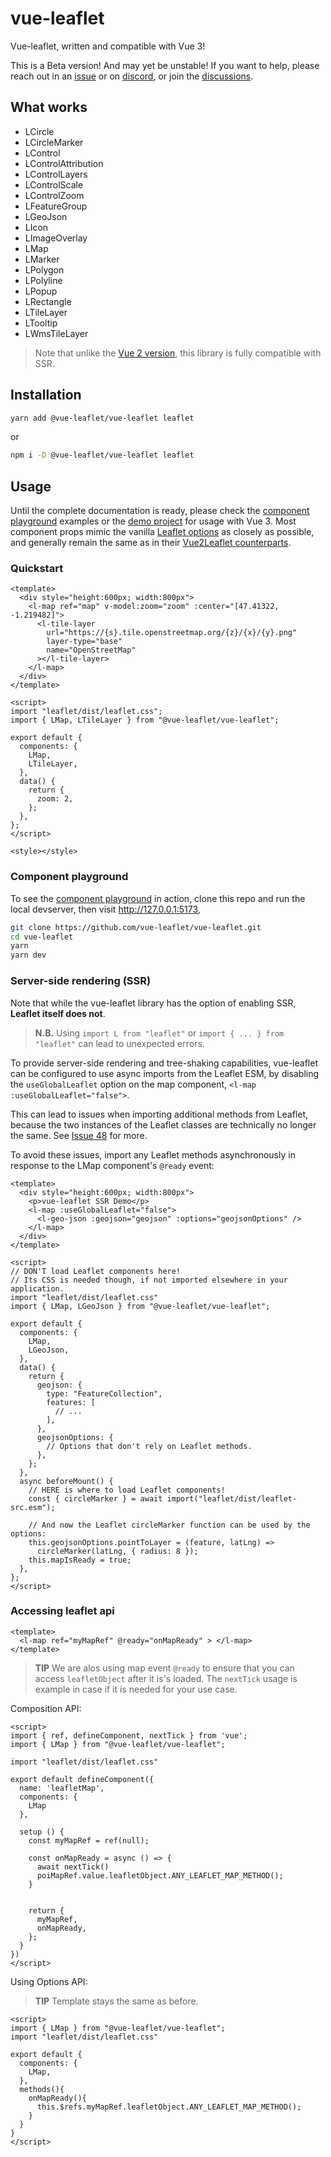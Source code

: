 # vue-leaflet

Vue-leaflet, written and compatible with Vue 3!

This is a Beta version! And may yet be unstable! If you want to help, please reach out in an
[issue](https://github.com/vue-leaflet/vue-leaflet/issues) or on [discord](https://discord.gg/uVZAfUf),
or join the [discussions](https://github.com/vue-leaflet/vue-leaflet/discussions).

## What works

- LCircle
- LCircleMarker
- LControl
- LControlAttribution
- LControlLayers
- LControlScale
- LControlZoom
- LFeatureGroup
- LGeoJson
- LIcon
- LImageOverlay
- LMap
- LMarker
- LPolygon
- LPolyline
- LPopup
- LRectangle
- LTileLayer
- LTooltip
- LWmsTileLayer

> Note that unlike the [Vue 2 version](https://github.com/vue-leaflet/Vue2Leaflet), this library is fully compatible with SSR.

## Installation

```bash
yarn add @vue-leaflet/vue-leaflet leaflet
```

or

```bash
npm i -D @vue-leaflet/vue-leaflet leaflet
```

## Usage

Until the complete documentation is ready, please check the
[component playground](https://github.com/vue-leaflet/vue-leaflet/tree/master/src/playground/views) examples or the
[demo project](https://github.com/vue-leaflet/vue3-demo-project/blob/master/src/App.vue) for usage with Vue 3.
Most component props mimic the vanilla [Leaflet options](https://leafletjs.com/reference-1.7.1.html) as closely as
possible, and generally remain the same as in their [Vue2Leaflet counterparts](https://vue2-leaflet.netlify.app/components/).

### Quickstart

```vue
<template>
  <div style="height:600px; width:800px">
    <l-map ref="map" v-model:zoom="zoom" :center="[47.41322, -1.219482]">
      <l-tile-layer
        url="https://{s}.tile.openstreetmap.org/{z}/{x}/{y}.png"
        layer-type="base"
        name="OpenStreetMap"
      ></l-tile-layer>
    </l-map>
  </div>
</template>

<script>
import "leaflet/dist/leaflet.css";
import { LMap, LTileLayer } from "@vue-leaflet/vue-leaflet";

export default {
  components: {
    LMap,
    LTileLayer,
  },
  data() {
    return {
      zoom: 2,
    };
  },
};
</script>

<style></style>
```

### Component playground

To see the [component playground](https://github.com/vue-leaflet/vue-leaflet/tree/master/src/playground/views) in action,
clone this repo and run the local devserver, then visit http://127.0.0.1:5173,
```bash
git clone https://github.com/vue-leaflet/vue-leaflet.git
cd vue-leaflet
yarn
yarn dev
```

### Server-side rendering (SSR)

Note that while the vue-leaflet library has the option of enabling SSR, **Leaflet itself does not**.

> **N.B.** Using `import L from "leaflet"` or `import { ... } from "leaflet"` can lead to unexpected errors.

To provide server-side rendering and tree-shaking capabilities, vue-leaflet can be configured to use async imports from the
Leaflet ESM, by disabling the `useGlobalLeaflet` option on the map component, `<l-map :useGlobalLeaflet="false">`.

This can lead to issues when importing additional methods from Leaflet, because the two instances of the Leaflet
classes are technically no longer the same. See [Issue 48](https://github.com/vue-leaflet/vue-leaflet/issues/48) for more.

To avoid these issues, import any Leaflet methods asynchronously in response to the LMap component's `@ready` event:
```vue
<template>
  <div style="height:600px; width:800px">
    <p>vue-leaflet SSR Demo</p>
    <l-map :useGlobalLeaflet="false">
      <l-geo-json :geojson="geojson" :options="geojsonOptions" />
    </l-map>
  </div>
</template>

<script>
// DON'T load Leaflet components here!
// Its CSS is needed though, if not imported elsewhere in your application.
import "leaflet/dist/leaflet.css"
import { LMap, LGeoJson } from "@vue-leaflet/vue-leaflet";

export default {
  components: {
    LMap,
    LGeoJson,
  },
  data() {
    return {
      geojson: {
        type: "FeatureCollection",
        features: [
          // ...
        ],
      },
      geojsonOptions: {
        // Options that don't rely on Leaflet methods.
      },
    };
  },
  async beforeMount() {
    // HERE is where to load Leaflet components!
    const { circleMarker } = await import("leaflet/dist/leaflet-src.esm");

    // And now the Leaflet circleMarker function can be used by the options:
    this.geojsonOptions.pointToLayer = (feature, latLng) =>
      circleMarker(latLng, { radius: 8 });
    this.mapIsReady = true;
  },
};
</script>
```

### Accessing leaflet api
```vue
<template>
  <l-map ref="myMapRef" @ready="onMapReady" > </l-map>
</template>
```
> **TIP** We are alos using map event `@ready` to ensure that you can access `leafletObject` after it is's loaded.
> The `nextTick` usage is example in case if it is needed for your use case.

Composition API:
```vue
<script>
import { ref, defineComponent, nextTick } from 'vue';
import { LMap } from "@vue-leaflet/vue-leaflet";

import "leaflet/dist/leaflet.css"

export default defineComponent({
  name: 'leafletMap',
  components: {
    LMap
  },
  
  setup () {
    const myMapRef = ref(null);

    const onMapReady = async () => {
      await nextTick()
      poiMapRef.value.leafletObject.ANY_LEAFLET_MAP_METHOD();
    }


    return {
      myMapRef,
      onMapReady,
    };
  }
})
</script>
```

Using Options API:

> **TIP** Template stays the same as before.

```vue
<script>
import { LMap } from "@vue-leaflet/vue-leaflet";
import "leaflet/dist/leaflet.css"

export default {
  components: {
    LMap,
  },
  methods(){
    onMapReady(){
      this.$refs.myMapRef.leafletObject.ANY_LEAFLET_MAP_METHOD();
    }
  }
}
</script>
```
